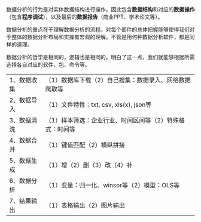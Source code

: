 



数据分析的行为是对实体数据结构进行操作，因此包含**数据结构**和对应的**数据操作**（包含**程序调试**），以及最后的**数据报告**（商业PPT、学术论文等）。

数据分析的重点在于理解数据分析的流程。对每个部件的总体把握能够使得我们对于整体的数据分析布局和实操有宏观的理解。不管是用何种数据分析软件，都是同样的道理。

数据分析的哲学是相同的，逻辑也是相同的。明白了这一点，我们就能够根据所需选择各自对应的软件、包、命令等。

|||
|-|-|
| 1、数据收集 | （1）数据库下载（2）自己搜集：数据录入、网络数据爬取等 |
| 2、数据导入 | （1）文件特性：txt, csv, xls(x), json等 |
| 3、数据清洗 | （1）样本筛选：企业行业、时间区间等（2）特殊格式：时间等 |
| 4、数据合并 | （1）键值匹配（2）横纵拼接 |
| 5、数据生成 | （1）增（2）删（3）改（4）补 |
| 6、数据分析 | （1）变量：归一化、winsor等（2）模型：OLS等 |
| 7、结果输出 | （1）表格输出（2）图片输出 |
